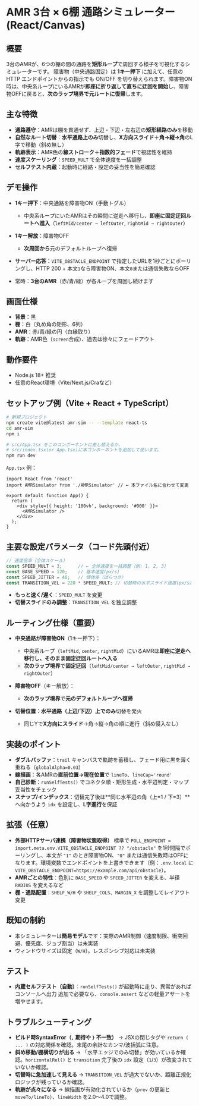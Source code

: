 # AMR 3台 × 6棚 通路シミュレーター (React/Canvas)

## 概要

3台のAMRが、6つの棚の間の通路を**矩形ループ**で周回する様子を可視化するシミュレーターです。
障害物（中央通路固定）は **1キー押下** に加えて、任意の HTTP エンドポイントからの指示でも ON/OFF を切り替えられます。障害物ON時は、中央系ループにいるAMRが**即座に折り返して直ちに迂回を開始**し、障害物OFFに戻ると、**次のラップ境界で元ルートに復帰**します。

## 主な特徴

* **通路遵守**：AMRは棚を貫通せず、上辺・下辺・左右辺の**矩形経路のみ**を移動
* **自然なルート切替**：**水平通路上のみ**切替し、**X方向スライド**＋**角→縦→角**のL字で移動（斜め無し）
* **軌跡表示**：AMR色の**線ストローク**＋**指数的フェード**で視認性を維持
* **速度スケーリング**：`SPEED_MULT` で全体速度を一括調整
* **セルフテスト内蔵**：起動時に経路・設定の妥当性を簡易確認

## デモ操作

* **1キー押下**：中央通路を障害物ON（手動トグル）

  * 中央系ループにいたAMRはその瞬間に逆走へ移行し、**即座に固定迂回ルートへ進入**（`leftMid/center → leftOuter`, `rightMid → rightOuter`）
* **1キー解放**：障害物OFF

  * **次周回から**元のデフォルトループへ復帰
* **サーバー応答**：`VITE_OBSTACLE_ENDPOINT` で指定したURLを1秒ごとにポーリングし、HTTP 200 + 本文`1`なら障害物ON、本文`0`または通信失敗ならOFF
* 常時：**3台のAMR**（赤/青/緑）が各ループを周回し続けます

## 画面仕様

* **背景**：黒
* **棚**：白（丸め角の矩形、6列）
* **AMR**：赤/青/緑の円（白縁取り）
* **軌跡**：AMR色（`screen`合成）、過去は徐々にフェードアウト

## 動作要件

* Node.js 18+ 推奨
* 任意のReact環境（Vite/Next.js/Craなど）

## セットアップ例（Vite + React + TypeScript）

```bash
# 新規プロジェクト
npm create vite@latest amr-sim -- --template react-ts
cd amr-sim
npm i

# src/App.tsx をこのコンポーネントに差し替えるか、
# src/index.tsx(or App.tsx)に本コンポーネントを追加して使います。
npm run dev
```

`App.tsx` 例：

```tsx
import React from 'react'
import AMRSimulator from './AMRSimulator' // ← 本ファイル名に合わせて変更

export default function App() {
  return (
    <div style={{ height: '100vh', background: '#000' }}>
      <AMRSimulator />
    </div>
  );
}
```

## 主要な設定パラメータ（コード先頭付近）

```ts
// 速度倍率（全体スケール）
const SPEED_MULT = 3;      // ← 全体速度を一括調整（例: 1, 2, 3）
const BASE_SPEED = 120;    // 基本速度(px/s)
const SPEED_JITTER = 40;   // 個体差（ばらつき）
const TRANSITION_VEL = 220 * SPEED_MULT; // 切替時の水平スライド速度(px/s) ※距離に依存しない一定速度
```

* **もっと速く/遅く**：`SPEED_MULT` を変更
* **切替スライドのみ調整**：`TRANSITION_VEL` を独立調整

## ルーティング仕様（重要）

* **中央通路が障害物ON**（1キー押下）：

  * 中央系ループ（`leftMid`, `center`, `rightMid`）にいるAMRは**即座に逆走へ移行し、そのまま固定迂回ルートへ入る**
  * **次のラップ境界**で**固定迂回**（`leftMid/center → leftOuter`, `rightMid → rightOuter`）
* **障害物OFF**（キー解放）：

  * **次のラップ境界**で**元のデフォルトループへ復帰**
* **切替位置**：**水平通路（上辺/下辺）上でのみ**切替を発火

  * 同じYで**X方向にスライド**→角→縦→角の順に進行（斜め侵入なし）

## 実装のポイント

* **ダブルバッファ**：`trail` キャンバスで軌跡を蓄積し、フェード用に黒を薄く重ねる（`globalAlpha=0.03`）
* **線描画**：各AMRの**直前位置→現在位置**で `lineTo`、`lineCap='round'`
* **自己診断**：`runSelfTests()` でコネクタ順・矩形生成・水平辺判定・マップ妥当性をチェック
* **スナップ/インデックス**：切替完了後は**同じ水平辺の角（上=1 / 下=3）**へ向かうよう `idx` を設定し、**L字進行**を保証

## 拡張（任意）

* **外部HTTPサーバ連携（障害物状態取得）**
  標準で `POLL_ENDPOINT = import.meta.env.VITE_OBSTACLE_ENDPOINT ?? "/obstacle"` を1秒間隔でポーリングし、本文が `"1"` のとき障害物ON、`"0"` または通信失敗時はOFFになります。環境変数でエンドポイントを上書きできます（例：`.env.local` に `VITE_OBSTACLE_ENDPOINT=https://example.com/api/obstacle`）。
* **AMRごとの特性**：色別に `BASE_SPEED` や `SPEED_JITTER` を変える、半径 `RADIUS` を変えるなど
* **棚・通路配置**：`SHELF_W/H` や `SHELF_COLS`、`MARGIN_X` を調整してレイアウト変更

## 既知の制約

* 本シミュレーターは**簡易モデル**です：実際のAMR制御（速度制限、衝突回避、優先度、ジョブ割当）は未実装
* ウィンドウサイズは固定（`W/H`）。レスポンシブ対応は未実装

## テスト

* **内蔵セルフテスト（自動）**：`runSelfTests()` が起動時に走り、異常があればコンソールへ出力
  追加で必要なら、`console.assert` などの軽量アサートを増やせます。

## トラブルシューティング

* **ビルド時SyntaxError（`,` 期待や `}` 不一致）**
  → JSXの閉じタグや `return ( ... )` の対応関係を確認。末尾の余計なカンマ/波括弧に注意。
* **斜め移動/棚横切りが出る**
  → 「水平エッジでのみ切替」が効いているか確認。`horizontalRel()` と `transition` 完了後の `idx` 設定（`1`/`3`）が改変されていないか確認。
* **切替時に急加速して見える**
  → `TRANSITION_VEL` が過大でないか、距離正規化ロジックが残っているか確認。
* **軌跡が点々になる**
  → 線描画が有効化されているか（`prev` の更新と `moveTo/lineTo`）、`lineWidth` を2.0〜4.0で調整。